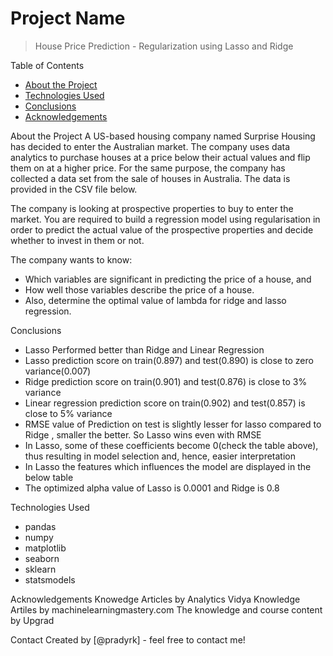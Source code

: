 # Project Name
> House Price Prediction - Regularization using Lasso and Ridge


 Table of Contents
* [About the Project](#about-the-project)
* [Technologies Used](#technologies-used)
* [Conclusions](#conclusions)
* [Acknowledgements](#acknowledgements)

<!-- You can include any other section that is pertinent to your problem -->

 About the Project
A US-based housing company named Surprise Housing has decided to enter the Australian market. The company uses data analytics to purchase houses at a price below their actual values and flip them on at a higher price. For the same purpose, the company has collected a data set from the sale of houses in Australia. The data is provided in the CSV file below.

 

The company is looking at prospective properties to buy to enter the market. You are required to build a regression model using regularisation in order to predict the actual value of the prospective properties and decide whether to invest in them or not.

 

The company wants to know:

- Which variables are significant in predicting the price of a house, and
- How well those variables describe the price of a house.
- Also, determine the optimal value of lambda for ridge and lasso regression.




 Conclusions
- Lasso Performed better than Ridge and Linear Regression
- Lasso prediction score on train(0.897) and test(0.890) is close to zero variance(0.007)
- Ridge prediction score on train(0.901) and test(0.876) is close to 3% variance
- Linear regression prediction score on train(0.902) and test(0.857) is close to 5% variance
- RMSE value of Prediction on test is slightly lesser for lasso compared to Ridge , smaller the better. So Lasso wins even with RMSE
- In Lasso, some of these coefficients become 0(check the table above), thus resulting in model selection and, hence, easier interpretation
- In Lasso the features which influences the model are displayed in the below table
- The optimized alpha value of Lasso is 0.0001 and Ridge is 0.8



 Technologies Used
- pandas 
- numpy
- matplotlib 
- seaborn
- sklearn
- statsmodels


<!-- As the libraries versions keep on changing, it is recommended to mention the version of library used in this project -->

 Acknowledgements
 Knowedge Articles by Analytics Vidya 
 Knowledge Artiles by machinelearningmastery.com
 The knowledge and course content by Upgrad


 Contact
Created by [@pradyrk] - feel free to contact me!


